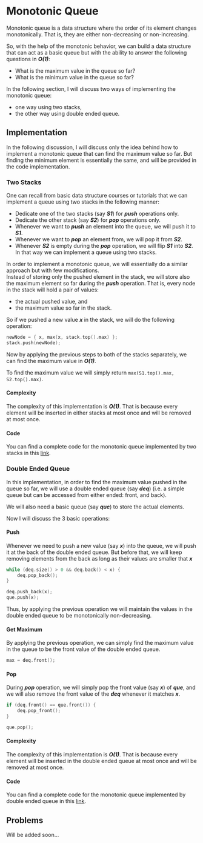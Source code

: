 # Monotonic Queue

Monotonic queue is a data structure where the order of its element changes monotonically. That is, they are either non-decreasing or non-increasing.

So, with the help of the monotonic behavior, we can build a data structure that can act as a basic queue but with the ability to answer the following questions in **_O(1)_**:
- What is the maximum value in the queue so far?
- What is the minimum value in the queue so far?

In the following section, I will discuss two ways of implementing the monotonic queue:
- one way using two stacks,
- the other way using double ended queue.

## Implementation
In the following discussion, I will discuss only the idea behind how to implement a monotonic queue that can find the maximum value so far.
But finding the minimum element is essentially the same, and will be provided in the code implementation.

### Two Stacks
One can recall from basic data structure courses or tutorials that we can implement a queue using two stacks in the following manner:
- Dedicate one of the two stacks (say **_S1_**) for **_push_** operations only.
- Dedicate the other stack (say **_S2_**) for **_pop_** operations only.
- Whenever we want to **_push_** an element into the queue, we will push it to **_S1_**.
- Whenever we want to **_pop_** an element from, we will pop it from **_S2_**.
- Whenever **_S2_** is empty during the **_pop_** operation, we will flip **_S1_** into **_S2_**.
In that way we can implement a queue using two stacks.

In order to implement a monotonic queue, we will essentially do a similar approach but with few modifications.<br>
Instead of storing only the pushed element in the stack, we will store also the maximum element so far during the **_push_** operation.
That is, every node in the stack will hold a pair of values:
- the actual pushed value, and
- the maximum value so far in the stack.

So if we pushed a new value **_x_** in the stack, we will do the following operation:
```C++
newNode = { x, max(x, stack.top().max) };
stack.push(newNode);
```
Now by applying the previous steps to both of the stacks separately, we can find the maximum value in **_O(1)_**.

To find the maximum value we will simply return `max(S1.top().max, S2.top().max)`.

#### Complexity
The complexity of this implementation is **_O(1)_**.
That is because every element will be inserted in either stacks at most once and will be removed at most once.

#### Code
You can find a complete code for the monotonic queue implemented by two stacks in this [link](https://github.com/OmarBazaraa/Competitive-Programming/blob/master/data_structures/monotonic_queue/monotonic_queue_using_stacks.cpp).

### Double Ended Queue
In this implementation, in order to find the maximum value pushed in the queue so far, we will use a double ended queue (say **_deq_**) (i.e. a simple queue but can be accessed from either ended: front, and back).

We will also need a basic queue (say **_que_**) to store the actual elements.

Now I will discuss the 3 basic operations:

#### Push
Whenever we need to push a new value (say **_x_**) into the queue, we will push it at the back of the double ended queue.
But before that, we will keep removing elements from the back as long as their values are smaller that **_x_**
```C++
while (deq.size() > 0 && deq.back() < x) {
	deq.pop_back();
}

deq.push_back(x);
que.push(x);
```
Thus, by applying the previous operation we will maintain the values in the double ended queue to be monotonically non-decreasing.

#### Get Maximum
By applying the previous operation, we can simply find the maximum value in the queue to be the front value of the double ended queue.

```C++
max = deq.front();
```

#### Pop
During **_pop_** operation, we will simply pop the front value (say **_x_**) of **_que_**, and we will also remove the front value of the **_deq_** whenever it matches **_x_**.

```C++
if (deq.front() == que.front()) {
	deq.pop_front();
}

que.pop();
```

#### Complexity
The complexity of this implementation is **_O(1)_**.
That is because every element will be inserted in the double ended queue at most once and will be removed at most once.

#### Code
You can find a complete code for the monotonic queue implemented by double ended queue in this [link](https://github.com/OmarBazaraa/Competitive-Programming/blob/master/data_structures/monotonic_queue/monotonic_queue.cpp).

## Problems
Will be added soon...
